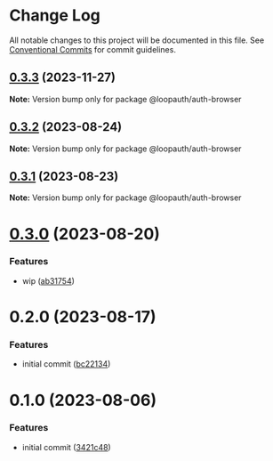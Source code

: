 # Change Log

All notable changes to this project will be documented in this file.
See [Conventional Commits](https://conventionalcommits.org) for commit guidelines.

## [0.3.3](https://github.com/betaly/loopauth-js/compare/@loopauth/auth-browser@0.3.2...@loopauth/auth-browser@0.3.3) (2023-11-27)

**Note:** Version bump only for package @loopauth/auth-browser





## [0.3.2](https://github.com/betaly/loopauth-js/compare/@loopauth/auth-browser@0.3.1...@loopauth/auth-browser@0.3.2) (2023-08-24)

**Note:** Version bump only for package @loopauth/auth-browser





## [0.3.1](https://github.com/betaly/loopauth-js/compare/@loopauth/auth-browser@0.3.0...@loopauth/auth-browser@0.3.1) (2023-08-23)

**Note:** Version bump only for package @loopauth/auth-browser





# [0.3.0](https://github.com/betaly/loopauth-js/compare/@loopauth/auth-browser@0.2.0...@loopauth/auth-browser@0.3.0) (2023-08-20)


### Features

* wip ([ab31754](https://github.com/betaly/loopauth-js/commit/ab31754ee965c6a2f7bab7299cc84bfcda3175fe))





# 0.2.0 (2023-08-17)


### Features

* initial commit ([bc22134](https://github.com/betaly/loopauth-js/commit/bc221345d4fd004234c6ebbf44f13dc6790a388f))





# 0.1.0 (2023-08-06)


### Features

* initial commit ([3421c48](https://gitr.net/betaly/loopx/commits/3421c48046c094d0f6e1e68a2fbf35b5facd6736))
